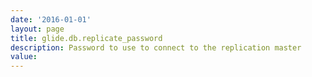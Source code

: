 ```yaml
---
date: '2016-01-01'
layout: page
title: glide.db.replicate_password
description: Password to use to connect to the replication master
value:  
---
```

